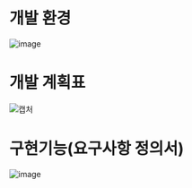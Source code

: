 # 개발 환경
![image](https://user-images.githubusercontent.com/79977761/170136101-dbca7f48-f58c-4f0c-9cfb-ece488084a07.png)

# 개발 계획표
![캡처](https://user-images.githubusercontent.com/79977761/170136616-c0e6f040-8231-4fd1-9c16-8c7c08481160.PNG)

# 구현기능(요구사항 정의서)
![image](https://user-images.githubusercontent.com/79977761/170137485-a612340e-3769-4280-b636-d77a0be2eea4.png)

